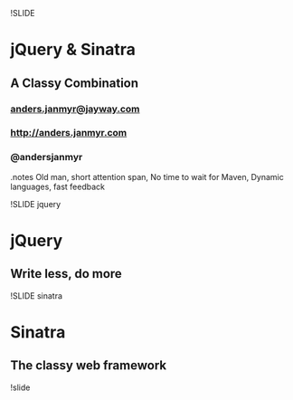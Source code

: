 !SLIDE
# jQuery & Sinatra
## A Classy Combination
### anders.janmyr@jayway.com
### http://anders.janmyr.com
### @andersjanmyr
.notes Old man, short attention span, No time to wait for Maven, Dynamic languages, fast feedback

!SLIDE jquery
# jQuery #
## Write less, do more

!SLIDE sinatra
# Sinatra #
## The classy web framework

!slide